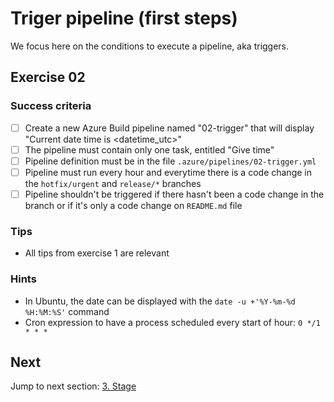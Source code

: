 # Triger pipeline (first steps)

We focus here on the conditions to execute a pipeline, aka triggers.

## Exercise 02

### Success criteria

- [ ] Create a new Azure Build pipeline named "02-trigger" that will display "Current date time is <datetime_utc>"
- [ ] The pipeline must contain only one task, entitled "Give time"
- [ ] Pipeline definition must be in the file `.azure/pipelines/02-trigger.yml`
- [ ] Pipeline must run every hour and everytime there is a code change in the `hotfix/urgent` and `release/*` branches
- [ ] Pipeline shouldn't be triggered if there hasn't been a code change in the branch or if it's only a code change on `README.md` file

### Tips

- All tips from exercise 1 are relevant

### Hints

- In Ubuntu, the date can be displayed with the `date -u +'%Y-%m-%d %H:%M:%S'` command
- Cron expression to have a process scheduled every start of hour: `0 */1 * * *`

## Next

Jump to next section: [3. Stage](./03-stage.md)
